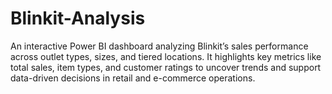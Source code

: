 # Blinkit-Analysis
An interactive Power BI dashboard analyzing Blinkit’s sales performance across outlet types, sizes, and tiered locations. It highlights key metrics like total sales, item types, and customer ratings to uncover trends and support data-driven decisions in retail and e-commerce operations.
